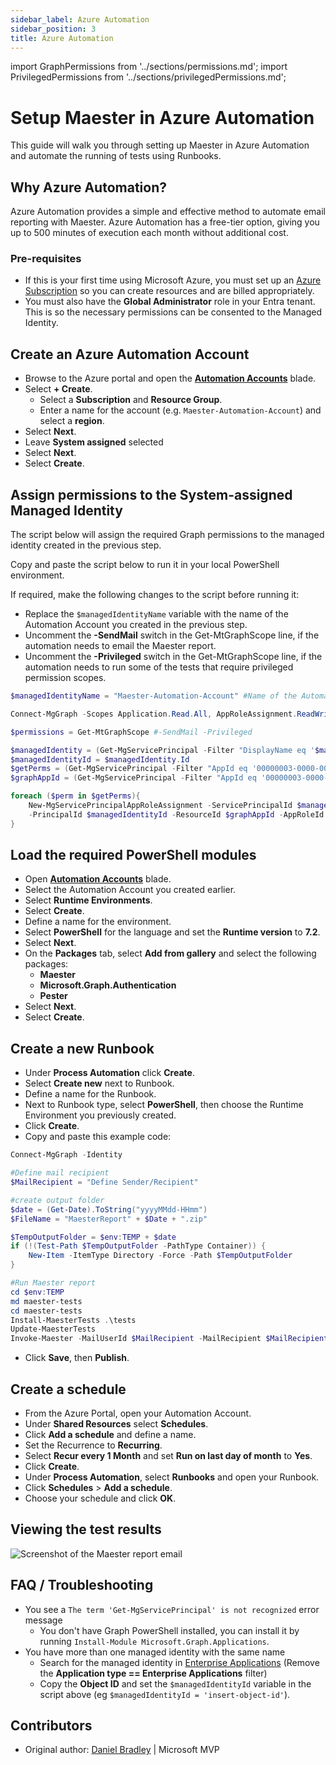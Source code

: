 ```yaml
---
sidebar_label: Azure Automation
sidebar_position: 3
title: Azure Automation
---
```

import GraphPermissions from '../sections/permissions.md';
import PrivilegedPermissions from '../sections/privilegedPermissions.md';

# <IIcon icon="devicon:azure" height="48" /> Setup Maester in Azure Automation

This guide will walk you through setting up Maester in Azure Automation and automate the running of tests using Runbooks.

## Why Azure Automation?

Azure Automation provides a simple and effective method to automate email reporting with Maester. Azure Automation has a free-tier option, giving you up to 500 minutes of execution each month without additional cost.

### Pre-requisites

- If this is your first time using Microsoft Azure, you must set up an [Azure Subscription](https://learn.microsoft.com/azure/cost-management-billing/manage/create-subscription) so you can create resources and are billed appropriately.
- You must also have the **Global Administrator** role in your Entra tenant. This is so the necessary permissions can be consented to the Managed Identity.

## Create an Azure Automation Account

- Browse to the Azure portal and open the **[Automation Accounts](https://portal.azure.com/#browse/Microsoft.Automation%2FAutomationAccounts)** blade.
- Select **+ Create**.
  - Select a **Subscription** and **Resource Group**.
  - Enter a name for the account (e.g. `Maester-Automation-Account`) and select a **region**.
- Select **Next**.
- Leave **System assigned** selected
- Select **Next**.
- Select **Create**.

## Assign permissions to the System-assigned Managed Identity

The script below will assign the required Graph permissions to the managed identity created in the previous step.

Copy and paste the script below to run it in your local PowerShell environment.

If required, make the following changes to the script before running it:

- Replace the `$managedIdentityName` variable with the name of the Automation Account you created in the previous step.
- Uncomment the **-SendMail** switch in the Get-MtGraphScope line, if the automation needs to email the Maester report.
- Uncomment the **-Privileged** switch in the Get-MtGraphScope line, if the automation needs to run some of the tests that require privileged permission scopes.

```powershell
$managedIdentityName = "Maester-Automation-Account" #Name of the Automation Account created in the previous step

Connect-MgGraph -Scopes Application.Read.All, AppRoleAssignment.ReadWrite.All

$permissions = Get-MtGraphScope #-SendMail -Privileged

$managedIdentity = (Get-MgServicePrincipal -Filter "DisplayName eq '$managedIdentityName'")
$managedIdentityId = $managedIdentity.Id
$getPerms = (Get-MgServicePrincipal -Filter "AppId eq '00000003-0000-0000-c000-000000000000'").AppRoles | Where {$_.Value -in $permissions}
$graphAppId = (Get-MgServicePrincipal -Filter "AppId eq '00000003-0000-0000-c000-000000000000'").Id

foreach ($perm in $getPerms){
    New-MgServicePrincipalAppRoleAssignment -ServicePrincipalId $managedIdentityId `
    -PrincipalId $managedIdentityId -ResourceId $graphAppId -AppRoleId $perm.id
}
```

## Load the required PowerShell modules

- Open **[Automation Accounts](https://portal.azure.com/#browse/Microsoft.Automation%2FAutomationAccounts)** blade.
- Select the Automation Account you created earlier.
- Select **Runtime Environments**.
- Select **Create**.
- Define a name for the environment.
- Select **PowerShell** for the language and set the **Runtime version** to **7.2**.
- Select **Next**.
- On the **Packages** tab, select **Add from gallery** and select the following packages:
  - **Maester**
  - **Microsoft.Graph.Authentication**
  - **Pester**
- Select **Next**.
- Select **Create**.

## Create a new Runbook

- Under **Process Automation** click **Create**.
- Select **Create new** next to Runbook.
- Define a name for the Runbook.
- Next to Runbook type, select **PowerShell**, then choose the Runtime Environment you previously created.
- Click **Create**.
- Copy and paste this example code:

```PowerShell
Connect-MgGraph -Identity

#Define mail recipient
$MailRecipient = "Define Sender/Recipient"

#create output folder
$date = (Get-Date).ToString("yyyyMMdd-HHmm")
$FileName = "MaesterReport" + $Date + ".zip"

$TempOutputFolder = $env:TEMP + $date
if (!(Test-Path $TempOutputFolder -PathType Container)) {
    New-Item -ItemType Directory -Force -Path $TempOutputFolder
}

#Run Maester report
cd $env:TEMP
md maester-tests
cd maester-tests
Install-MaesterTests .\tests
Update-MaesterTests
Invoke-Maester -MailUserId $MailRecipient -MailRecipient $MailRecipient -OutputFolder $TempOutputFolder
```

- Click **Save**, then **Publish**.

## Create a schedule

- From the Azure Portal, open your Automation Account.
- Under **Shared Resources** select **Schedules**.
- Click **Add a schedule** and define a name.
- Set the Recurrence to **Recurring**.
- Select **Recur every 1 Month** and set **Run on last day of month** to **Yes**.
- Click **Create**.
- Under **Process Automation**, select **Runbooks** and open your Runbook.
- Click **Schedules** > **Add a schedule**.
- Choose your schedule and click **OK**.

## Viewing the test results

![Screenshot of the Maester report email](assets/azureautomation-test-result.png)

## FAQ / Troubleshooting

- You see a `The term 'Get-MgServicePrincipal' is not recognized` error message
  - You don't have Graph PowerShell installed, you can install it by running `Install-Module Microsoft.Graph.Applications`.
- You have more than one managed identity with the same name
  - Search for the managed identity in [Enterprise Applications](https://entra.microsoft.com/#view/Microsoft_AAD_IAM/StartboardApplicationsMenuBlade/~/AppAppsPreview) (Remove the **Application type == Enterprise Applications** filter)
  - Copy the **Object ID** and set the `$managedIdentityId` variable in the script above (eg `$managedIdentityId = 'insert-object-id'`).

## Contributors

- Original author: [Daniel Bradley](https://www.linkedin.com/in/danielbradley2/) | Microsoft MVP
